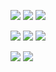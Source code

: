 ![](Attachments/screenshots/skateboardtricks/Screenshot_20220409-193841_Skateboard%20tricks.jpg)
![](Attachments/screenshots/skateboardtricks/Screenshot_20220409-193846_Skateboard%20tricks.jpg)
![](Attachments/screenshots/skateboardtricks/Screenshot_20220409-193856_Skateboard%20tricks.jpg)

![](Attachments/screenshots/skateboardtricks/Screenshot_20220409-193912_Skateboard%20tricks.jpg)
![](Attachments/screenshots/skateboardtricks/Screenshot_20220409-194012_Skateboard%20tricks.jpg)
![](Attachments/screenshots/skateboardtricks/Screenshot_20220409-194026_Skateboard%20tricks.jpg)

![](Attachments/screenshots/skateboardtricks/Screenshot_20220409-194033_Skateboard%20tricks.jpg)
![](Attachments/screenshots/skateboardtricks/Screenshot_20220409-193823_Skateboard%20tricks.jpg)